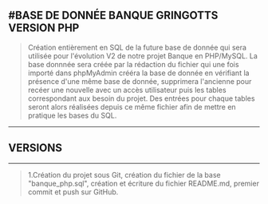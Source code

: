 #BASE DE DONNÉE BANQUE GRINGOTTS VERSION PHP
-----
> Création entièrement en SQL de la future base de donnée qui sera utilisée pour l'évolution V2 de notre projet Banque en PHP/MySQL.
> La base donnnée sera créée par la rédaction du fichier qui une fois importé dans phpMyAdmin crééra la base de donnée en vérifiant la présence d'une même base de donnée,
> supprimera l'ancienne pour recéer une nouvelle avec un accès utilisateur puis les tables correspondant aux besoin du projet.
> Des entrées pour chaque tables seront alors réalisées depuis ce même fichier afin de mettre en pratique les bases du SQL.
-----
## VERSIONS
-----
> 1.Création du projet sous Git, création du fichier de la base "banque_php.sql", création et écriture du fichier README.md, premier commit et push sur GitHub.